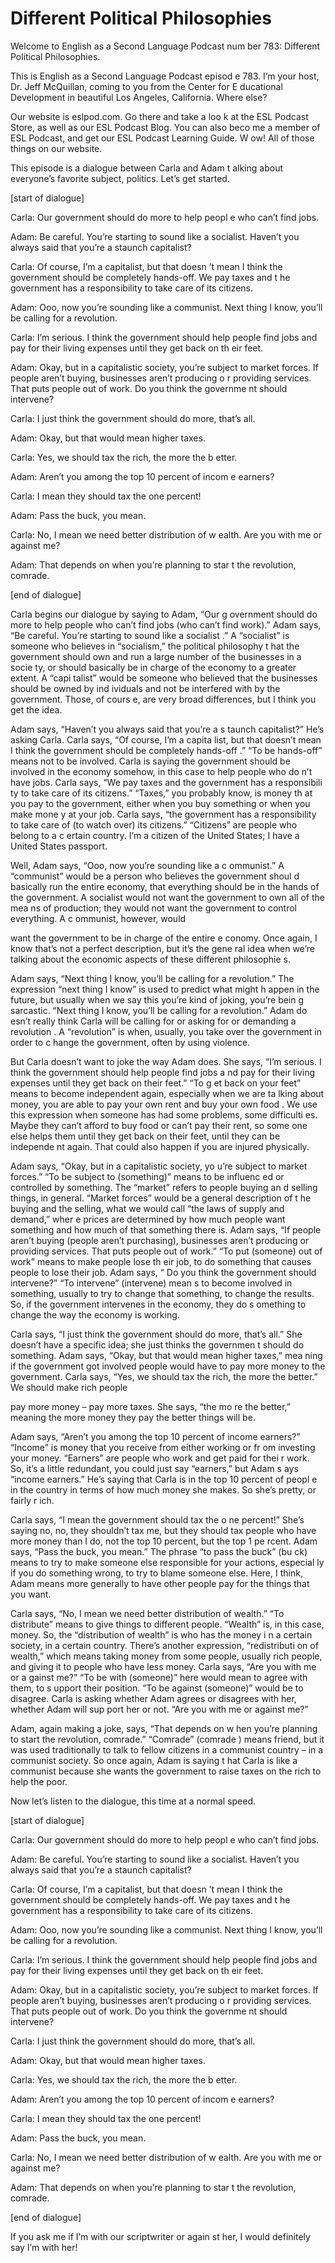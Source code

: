 # Different Political Philosophies

Welcome to English as a Second Language Podcast num ber 783: Different Political Philosophies.

This is English as a Second Language Podcast episod e 783.  I’m your host, Dr. Jeff McQuillan, coming to you from the Center for E ducational Development in beautiful Los Angeles, California.  Where else?

Our website is eslpod.com.  Go there and take a loo k at the ESL Podcast Store, as well as our ESL Podcast Blog.  You can also beco me a member of ESL Podcast, and get our ESL Podcast Learning Guide.  W ow!  All of those things on our website.

This episode is a dialogue between Carla and Adam t alking about everyone’s favorite subject, politics.  Let’s get started.

[start of dialogue]

Carla:  Our government should do more to help peopl e who can’t find jobs.

Adam:  Be careful.  You’re starting to sound like a  socialist.  Haven’t you always said that you’re a staunch capitalist?

Carla:  Of course, I’m a capitalist, but that doesn ’t mean I think the government should be completely hands-off.  We pay taxes and t he government has a responsibility to take care of its citizens.

Adam:  Ooo, now you’re sounding like a communist.  Next thing I know, you’ll be calling for a revolution.

Carla:  I’m serious.  I think the government should  help people find jobs and pay for their living expenses until they get back on th eir feet.

Adam:  Okay, but in a capitalistic society, you’re subject to market forces.  If people aren’t buying, businesses aren’t producing o r providing services.  That puts people out of work.  Do you think the governme nt should intervene?

Carla:  I just think the government should do more,  that’s all.

Adam:  Okay, but that would mean higher taxes.

Carla:  Yes, we should tax the rich, the more the b etter.

Adam:  Aren’t you among the top 10 percent of incom e earners?

Carla:  I mean they should tax the one percent!

Adam:  Pass the buck, you mean.

Carla:  No, I mean we need better distribution of w ealth.  Are you with me or against me?

Adam:  That depends on when you’re planning to star t the revolution, comrade.

[end of dialogue]

Carla begins our dialogue by saying to Adam, “Our g overnment should do more to help people who can’t find jobs (who can’t find work).”  Adam says, “Be careful.  You’re starting to sound like a socialist .”  A “socialist” is someone who believes in “socialism,” the political philosophy t hat the government should own and run a large number of the businesses in a socie ty, or should basically be in charge of the economy to a greater extent.  A “capi talist” would be someone who believed that the businesses should be owned by ind ividuals and not be interfered with by the government.  Those, of cours e, are very broad differences, but I think you get the idea.

Adam says, “Haven’t you always said that you’re a s taunch capitalist?”  He’s asking Carla.  Carla says, “Of course, I’m a capita list, but that doesn’t mean I think the government should be completely hands-off .”  “To be hands-off” means not to be involved.  Carla is saying the government  should be involved in the economy somehow, in this case to help people who do n’t have jobs.  Carla says, “We pay taxes and the government has a responsibili ty to take care of its citizens.”  “Taxes,” you probably know, is money th at you pay to the government, either when you buy something or when you make mone y at your job.  Carla says, “the government has a responsibility to take care of (to watch over) its citizens.”  “Citizens” are people who belong to a c ertain country.  I’m a citizen of the United States; I have a United States passport.

Well, Adam says, “Ooo, now you’re sounding like a c ommunist.”  A “communist” would be a person who believes the government shoul d basically run the entire economy, that everything should be in the hands of the government.  A socialist would not want the government to own all of the mea ns of production; they would not want the government to control everything.  A c ommunist, however, would

want the government to be in charge of the entire e conomy.  Once again, I know that’s not a perfect description, but it’s the gene ral idea when we’re talking about the economic aspects of these different philosophie s.

Adam says, “Next thing I know, you’ll be calling for a revolution.”  The expression “next thing I know” is used to predict what might h appen in the future, but usually when we say this you’re kind of joking, you’re bein g sarcastic.  “Next thing I know, you’ll be calling for a revolution.”  Adam do esn’t really think Carla will be calling for or asking for or demanding a revolution .  A “revolution” is when, usually, you take over the government in order to c hange the government, often by using violence.

But Carla doesn’t want to joke the way Adam does.  She says, “I’m serious.  I think the government should help people find jobs a nd pay for their living expenses until they get back on their feet.”  “To g et back on your feet” means to become independent again, especially when we are ta lking about money, you are able to pay your own rent and buy your own food .  We use this expression when someone has had some problems, some difficulti es.  Maybe they can’t afford to buy food or can’t pay their rent, so some one else helps them until they get back on their feet, until they can be independe nt again.  That could also happen if you are injured physically.

Adam says, “Okay, but in a capitalistic society, yo u’re subject to market forces.” “To be subject to (something)” means to be influenc ed or controlled by something.  The “market” refers to people buying an d selling things, in general. “Market forces” would be a general description of t he buying and the selling, what we would call “the laws of supply and demand,” wher e prices are determined by how much people want something and how much of that  something there is. Adam says, “If people aren’t buying (people aren’t purchasing), businesses aren’t producing or providing services.  That puts people out of work.”  “To put (someone) out of work” means to make people lose th eir job, to do something that causes people to lose their job.  Adam says, “ Do you think the government should intervene?”  “To intervene” (intervene) mean s to become involved in something, usually to try to change that something,  to change the results.  So, if the government intervenes in the economy, they do s omething to change the way the economy is working.

Carla says, “I just think the government should do more, that’s all.”  She doesn’t have a specific idea; she just thinks the governmen t should do something.  Adam says, “Okay, but that would mean higher taxes,” mea ning if the government got involved people would have to pay more money to the  government.  Carla says, “Yes, we should tax the rich, the more the better.”   We should make rich people

pay more money – pay more taxes.  She says, “the mo re the better,” meaning the more money they pay the better things will be.

Adam says, “Aren’t you among the top 10 percent of income earners?”  “Income” is money that you receive from either working or fr om investing your money. “Earners” are people who work and get paid for thei r work.  So, it’s a little redundant, you could just say “earners,” but Adam s ays “income earners.”  He’s saying that Carla is in the top 10 percent of peopl e in the country in terms of how much money she makes.  So she’s pretty, or fairly r ich.

Carla says, “I mean the government should tax the o ne percent!”  She’s saying no, no, they shouldn’t tax me, but they should tax people who have more money than I do, not the top 10 percent, but the top 1 pe rcent.  Adam says, “Pass the buck, you mean.”  The phrase “to pass the buck” (bu ck) means to try to make someone else responsible for your actions, especial ly if you do something wrong, to try to blame someone else.  Here, I think, Adam means more generally to have other people pay for the things that you want.

Carla says, “No, I mean we need better distribution  of wealth.”  “To distribute” means to give things to different people.  “Wealth”  is, in this case, money.  So, the “distribution of wealth” is who has the money i n a certain society, in a certain country.  There’s another expression, “redistributi on of wealth,” which means taking money from some people, usually rich people,  and giving it to people who have less money.  Carla says, “Are you with me or a gainst me?”  “To be with (someone)” here would mean to agree with them, to s upport their position.  “To be against (someone)” would be to disagree.  Carla is asking whether Adam agrees or disagrees with her, whether Adam will sup port her or not.  “Are you with me or against me?”

Adam, again making a joke, says, “That depends on w hen you’re planning to start the revolution, comrade.”  “Comrade” (comrade ) means friend, but it was used traditionally to talk to fellow citizens in a communist country – in a communist society.  So once again, Adam is saying t hat Carla is like a communist because she wants the government to raise  taxes on the rich to help the poor.

Now let’s listen to the dialogue, this time at a normal speed.

[start of dialogue]

Carla:  Our government should do more to help peopl e who can’t find jobs.

Adam:  Be careful.  You’re starting to sound like a  socialist.  Haven’t you always said that you’re a staunch capitalist?

Carla:  Of course, I’m a capitalist, but that doesn ’t mean I think the government should be completely hands-off.  We pay taxes and t he government has a responsibility to take care of its citizens.

Adam:  Ooo, now you’re sounding like a communist.  Next thing I know, you’ll be calling for a revolution.

Carla:  I’m serious.  I think the government should  help people find jobs and pay for their living expenses until they get back on th eir feet.

Adam:  Okay, but in a capitalistic society, you’re subject to market forces.  If people aren’t buying, businesses aren’t producing o r providing services.  That puts people out of work.  Do you think the governme nt should intervene?

Carla:  I just think the government should do more,  that’s all.

Adam:  Okay, but that would mean higher taxes.

Carla:  Yes, we should tax the rich, the more the b etter.

Adam:  Aren’t you among the top 10 percent of incom e earners?

Carla:  I mean they should tax the one percent!

Adam:  Pass the buck, you mean.

Carla:  No, I mean we need better distribution of w ealth.  Are you with me or against me?

Adam:  That depends on when you’re planning to star t the revolution, comrade.

[end of dialogue]

If you ask me if I’m with our scriptwriter or again st her, I would definitely say I’m with her!





